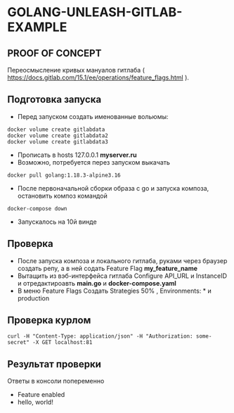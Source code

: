 # GOLANG-UNLEASH-GITLAB-EXAMPLE
## PROOF OF CONCEPT
Переосмысление кривых мануалов гитлаба ( https://docs.gitlab.com/15.1/ee/operations/feature_flags.html ).

## Подготовка запуска
* Перед запуском создать именованные вольюмы:
```
docker volume create gitlabdata
docker volume create gitlabdata2
docker volume create gitlabdata3
```
* Прописать в hosts 127.0.0.1 **myserver.ru**
* Возможно, потребуется перез запуском выкачать 
```
docker pull golang:1.18.3-alpine3.16
```
* После первоначальной сборки образа с go и запуска композа, остановить композ командой 
```
docker-compose down
```
* Запускалось на 10й винде
## Проверка
* После запуска композа и локального гитлаба, руками через браузер создать репу, а в ней содать Feature Flag **my_feature_name**
* Вытащить из вэб-интерфейса гитлаба Configure API_URL и InstanceID и отредактироавть **main.go** и **docker-compose.yaml**
* В меню Feature Flags Создать Strategies 50% , Environments: * и production
## Проверка курлом
```
curl -H "Content-Type: application/json" -H "Authorization: some-secret" -X GET localhost:81
```
## Результат проверки 
Ответы в консоли попеременно
* Feature enabled
* hello, world!

